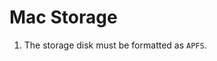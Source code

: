 <script setup lang="ts"> 
import ImagePopup from '../../src/ImagePopup.vue';
</script>

# Mac Storage

1. The storage disk must be formatted as `APFS`.
<!--@include: ./nvr-plugin-storage-settings.md-->

<ImagePopup src="/img/scrypted-nvr/storage/mac.png"></ImagePopup>
